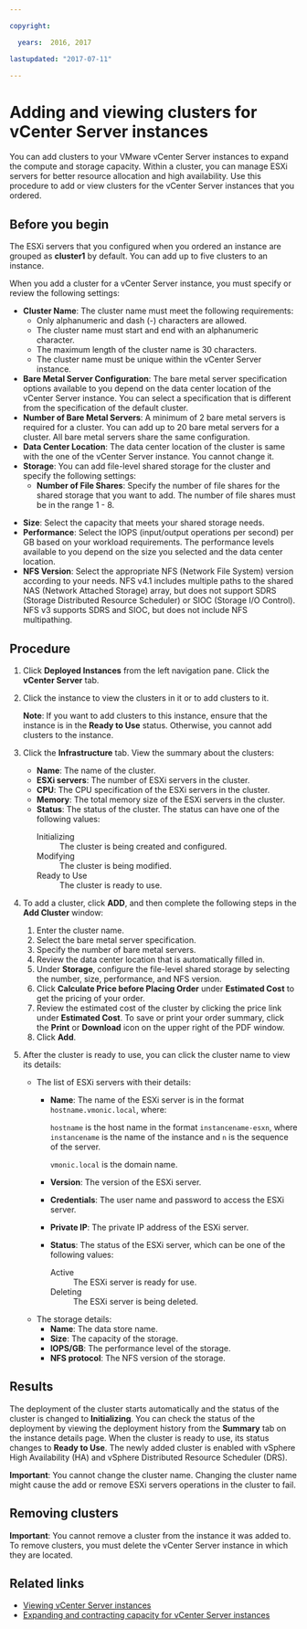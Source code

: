 ```yaml
---

copyright:

  years:  2016, 2017

lastupdated: "2017-07-11"

---
```


# Adding and viewing clusters for vCenter Server instances

You can add clusters to your VMware vCenter Server instances to expand the compute and storage capacity. Within a cluster, you can manage ESXi servers for better resource allocation and high availability. Use this procedure to add or view clusters for the vCenter Server instances that you ordered.

## Before you begin

The ESXi servers that you configured when you ordered an instance are grouped as **cluster1** by default. You can add up to five clusters to an instance. 

When you add a cluster for a vCenter Server instance, you must specify or review the following settings:
* **Cluster Name**: The cluster name must meet the following requirements:
  * Only alphanumeric and dash (-) characters are allowed.
  * The cluster name must start and end with an alphanumeric character.
  * The maximum length of the cluster name is 30 characters.
  * The cluster name must be unique within the vCenter Server instance.
* **Bare Metal Server Configuration**: The bare metal server specification options available to you depend on the data center location of the vCenter Server instance. You can select a specification that is different from the specification of the default cluster.
* **Number of Bare Metal Servers**: A minimum of 2 bare metal servers is required for a cluster. You can add up to 20 bare metal servers for a cluster. All bare metal servers share the same configuration.
* **Data Center Location**: The data center location of the cluster is same with the one of the vCenter Server instance. You cannot change it.
* **Storage**: You can add file-level shared storage for the cluster and specify the following settings:
  * **Number of File Shares**: Specify the number of file shares for the shared storage that you want to add. The number of file shares 
  must be in the range 1 - 8.
  
<!-- the range to change to 1 - 256 per github 3545 -->
  
  * **Size**: Select the capacity that meets your shared storage needs.
  * **Performance**: Select the IOPS (input/output operations per second) per GB based on your workload requirements. The performance 
  levels available to you depend on the size you selected and the data center location.
  * **NFS Version**: Select the appropriate NFS (Network File System) version according to your needs. NFS v4.1 includes multiple paths 
  to the shared NAS (Network Attached Storage) array, but does not support SDRS (Storage Distributed Resource Scheduler) or SIOC 
  (Storage I/O Control). NFS v3 supports SDRS and SIOC, but does not include NFS multipathing.

## Procedure

1. Click **Deployed Instances** from the left navigation pane. Click the **vCenter Server** tab.
2. Click the instance to view the clusters in it or to add clusters to it.
   
   **Note**: If you want to add clusters to this instance, ensure that the instance is in the **Ready to Use** status. Otherwise, you cannot add clusters to the instance.
3. Click the **Infrastructure** tab. View the summary about the clusters:
   * **Name**: The name of the cluster.
   * **ESXi servers**: The number of ESXi servers in the cluster.
   * **CPU**: The CPU specification of the ESXi servers in the cluster.
   * **Memory**: The total memory size of the ESXi servers in the cluster.
   * **Status**: The status of the cluster. The status can have one of the following values:
     <dl class="dl">
         <dt class="dt dlterm">Initializing</dt>
         <dd class="dd">The cluster is being created and configured.</dd>
         <dt class="dt dlterm">Modifying</dt>
         <dd class="dd">The cluster is being modified.</dd>
         <dt class="dt dlterm">Ready to Use</dt>
         <dd class="dd">The cluster is ready to use.</dd>
     </dl>
4. To add a cluster, click **ADD**, and then complete the following steps in the **Add Cluster** window:
   1. Enter the cluster name.
   2. Select the bare metal server specification.
   3. Specify the number of bare metal servers.
   4. Review the data center location that is automatically filled in. 
   5. Under **Storage**, configure the file-level shared storage by selecting the number, size, performance, and NFS version.
   6. Click **Calculate Price before Placing Order** under **Estimated Cost** to get the pricing of your order.
   7. Review the estimated cost of the cluster by clicking the price link under **Estimated Cost**. To save or print your order summary, 
   click the **Print** or **Download** icon on the upper right of the PDF window.
   8. Click **Add**.
   
5. After the cluster is ready to use, you can click the cluster name to view its details:
   * The list of ESXi servers with their details:
     * **Name**: The name of the ESXi server is in the format `hostname.vmonic.local`, where: 
       
       `hostname` is the host name in the format `instancename-esxn`, where `instancename` is the name of the instance and `n` is the sequence of the server.
       
       `vmonic.local` is the domain name.
     * **Version**: The version of the ESXi server.
     * **Credentials**: The user name and password to access the ESXi server.
     * **Private IP**: The private IP address of the ESXi server.
     * **Status**: The status of the ESXi server, which can be one of the following values:
        <dl class="dl">
        <dt class="dt dlterm">Active</dt>
        <dd class="dd">The ESXi server is ready for use. </dd>
        <dt class="dt dlterm">Deleting</dt>
        <dd class="dd">The ESXi server is being deleted.</dd>
        </dl>
   * The storage details:
     * **Name**: The data store name.
     * **Size**: The capacity of the storage.
     * **IOPS/GB**: The performance level of the storage. 
     * **NFS protocol**: The NFS version of the storage.

## Results

The deployment of the cluster starts automatically and the status of the cluster is changed to **Initializing**. You can check the status of the deployment by viewing the deployment history from the **Summary** tab on the instance details page. When the cluster is ready to use, its status changes to **Ready to Use**. The newly added cluster is enabled with vSphere High Availability (HA) and vSphere Distributed Resource Scheduler (DRS).

**Important**: You cannot change the cluster name. Changing the cluster name might cause the add or remove ESXi servers operations in the cluster to fail.

## Removing clusters

**Important**: You cannot remove a cluster from the instance it was added to. To remove clusters, you must delete the vCenter Server instance in which they are located.

## Related links

* [Viewing vCenter Server instances](vc_viewinginstances.html)
* [Expanding and contracting capacity for vCenter Server instances](vc_addingremovingservers.html)
